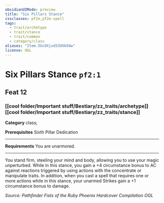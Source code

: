 ```yaml
---
obsidianUIMode: preview
title: "Six Pillars Stance"
cssclasses: pf2e,pf2e-spell
tags:
  - trait/archetype
  - trait/stance
  - trait/common
  - category/class
aliases: "Item.5UcOXjxd53UOkO4w"
license: OGL
---
```

# Six Pillars Stance `pf2:1`
## Feat 12
### [[cool folder/Important stuff/Bestiary/zz_traits/archetype]][[cool folder/Important stuff/Bestiary/zz_traits/stance]]

**Category** class; 



**Prerequisites** Sixth Pillar Dedication
* * *
**Requirements** You are unarmored.

* * *

You stand firm, steeling your mind and body, allowing you to use your magic unperturbed. While in this stance, you gain a +4 circumstance bonus to AC against reactions triggered by using actions with the concentrate or manipulate traits. In addition, when you cast a spell that requires one or more actions while in this stance, your unarmed Strikes gain a +1 circumstance bonus to damage.

*Source: Pathfinder Fists of the Ruby Phoenix Hardcover Compilation*
*OGL*